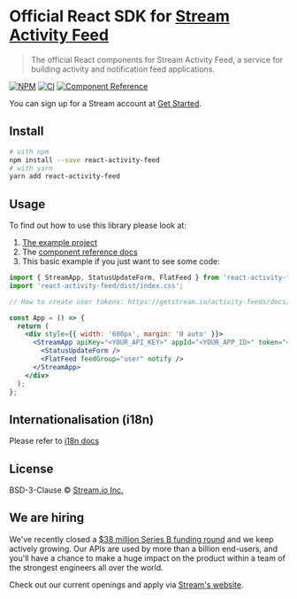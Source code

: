 # Official React SDK for [Stream Activity Feed](https://getstream.io/activity-feeds/)

> The official React components for Stream Activity Feed, a service for building activity and notification feed applications.

[![NPM](https://img.shields.io/npm/v/react-activity-feed.svg)](https://www.npmjs.com/package/react-activity-feed)
[![CI](https://github.com/GetStream/react-activity-feed/workflows/Test/badge.svg)](https://github.com/GetStream/react-activity-feed/actions)
[![Component Reference](https://img.shields.io/badge/docs-component%20reference-blue.svg)](https://getstream.github.io/react-activity-feed/)

You can sign up for a Stream account at [Get Started](https://getstream.io/get_started/).

## Install

```bash
# with npm
npm install --save react-activity-feed
# with yarn
yarn add react-activity-feed
```

## Usage

To find out how to use this library please look at:

1. [The example project](https://github.com/GetStream/react-activity-feed/tree/main/example)
2. The [component reference docs](https://getstream.github.io/react-activity-feed/)
3. This basic example if you just want to see some code:

```jsx
import { StreamApp, StatusUpdateForm, FlatFeed } from 'react-activity-feed';
import 'react-activity-feed/dist/index.css';

// How to create user tokens: https://getstream.io/activity-feeds/docs/node/auth_and_permissions/?language=javascript#user-tokens

const App = () => {
  return (
    <div style={{ width: '600px', margin: '0 auto' }}>
      <StreamApp apiKey="<YOUR_API_KEY>" appId="<YOUR_APP_ID>" token="<TOKEN_FOR_THE_CURRENT_USER>">
        <StatusUpdateForm />
        <FlatFeed feedGroup="user" notify />
      </StreamApp>
    </div>
  );
};
```

## Internationalisation (i18n)

Please refer to [i18n docs](https://getstream.github.io/react-activity-feed/#internationalisation-i18n)

## License

BSD-3-Clause © [Stream.io Inc.](https://getstream.io)

## We are hiring

We've recently closed a [$38 million Series B funding round](https://techcrunch.com/2021/03/04/stream-raises-38m-as-its-chat-and-activity-feed-apis-power-communications-for-1b-users/) and we keep actively growing.
Our APIs are used by more than a billion end-users, and you'll have a chance to make a huge impact on the product within a team of the strongest engineers all over the world.

Check out our current openings and apply via [Stream's website](https://getstream.io/team/#jobs).
